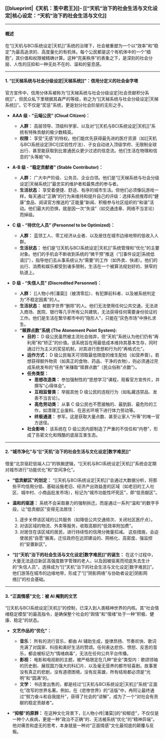 ﻿### **[[blueprint|《天机：茧中君王》]]- [[“天机”治下的社会生活与文化设定|核心设定：“天机”治下的社会生活与文化]]**

---

#### **概述**

在“[[天机与BCI系统设定|天机]]”系统的治理下，社会被重塑为一个以“效率”和“稳定”为最高追求的、高度量化的有机体。每个公民都是这个有机体中的一个“细胞”，其价值和权限被精确计算。这种“完美秩序”的表象之下，是深刻的社会分层、人性的压抑和一种无处不在的、温和的窒息感。

---

#### **1. “[[天梯系统与社会分级设定|天梯系统]]”：信用分定义的社会金字塔**

官方宣传中，信用分体系被称为“[[天梯系统与社会分级设定|社会贡献积分系统]]”，但民众私下里根据其森严的等级，称之为“[[天梯系统与社会分级设定|天梯系统]]”。它不仅是“奖惩”系统，更是划分社会阶层的无形之手。

- **AAA 级 - “云端公民” (Cloud Citizen)：**

  - **人群：** 高层领导、顶级科学家、以及对“[[天机与BCI系统设定|天机]]”系统有特殊贡献的极少数精英。
  - **权限：** 享受“无感”的特权。他们能优先获得最先进的医疗资源（如[[天机与BCI系统设定|BCI]]实验性疗法）、子女自动进入顶级学府、无限制全球出行、甚至能获取到比普通民众更少过滤的信息流。他们生活在物理和信息的“头等舱”中。

- **A-B 级 - “稳定贡献者” (Stable Contributor)：**

  - **人群：** 广大中产阶级、公务员、企业白领。他们是“[[天梯系统与社会分级设定|天梯系统]]”最忠实的维护者和最焦虑的参与者。
  - **生活状态：** 享受着便捷、舒适、有序的城市生活。但他们必须像玩游戏一样，每天通过“正确”的行为来维持和提升自己的评级：选择系统推荐的“健康”食品、阅读官方推送的“正能量”新闻、积极参与社区组织的“和谐”活动。他们最大的恐惧，就是因一次“失误”（如交通违章、网络不当言论）而掉级。

- **C 级 - “待优化人员” (Personnel to be Optimized)：**

  - **人群：** 蓝领工人、零工经济从业者、以及居住在城市边缘地带的低收入人群。
  - **生活状态：** 他们是“[[天机与BCI系统设定|天机]]”系统管理和“优化”的主要对象。他们的手机会不断收到系统的“微干预”推送（“[[事件设定|系统低语]]”），指导他们去从事系统认为“需要”的工作（如外卖、快递）。他们的出行、消费和娱乐都受到诸多限制，生活在一个被算法规划好的、狭窄的轨道上。

- **D 级 - “失信人员” (Discredited Personnel)：**
  - **人群：** [[人物小传|潘莫]]（被清零后）、有犯罪前科者、以及被系统判定为“不稳定因素”的人。
  - **生活状态：** 被数字世界“删除”的人。他们无法使用任何公共交通，无法进入商场、医院、银行等几乎所有公共建筑，无法获得任何需要身份验证的工作。他们是生活在繁华都市中的“隐形人”，只能在“灰色市场”中挣扎求生。
  - **“赎罪点数”系统 (The Atonement Point System):**
    - **目的：** D 级公民虽然被主流社会抛弃，但“天机”系统认为他们仍有“再利用”和“矫正”的价值。该系统旨在用最低成本维持其基本生存，同时通过行为主义的奖惩机制，对其进行思想和行为的“再格式化”。
    - **运作方式：** D 级公民每天可领取最低限度的维生配给（如营养膏）。若想获得额外物资（如真正的食物、药品、干净的衣物），则必须通过完成系统发布的“任务”来赚取“赎罪点数”（民众俗称“点数”）。
    - **任务类型：**
      - **思想改造类：** 参加强制性的“思想学习”课程，观看官方宣传片，并撰写“心得体会”。
      - **互相监督类：** 举报其他 D 级公民的违规行为（如私藏违禁品、发表不当言论）。
      - **高危劳动类：** 从事 C 级公民也不愿接触的、最肮脏、最危险的工作，如清理工业废料、在恶劣环境下进行体力劳动等。
      - **终极通道：** 参军。这是获取大量点数、甚至让家人“升等”的唯一官方途径。
    - **社会影响：** 该系统在 D 级公民内部制造了严重的不信任和“内卷”，形成了告密文化和残酷的底层互害生态。

---

#### **2. “城市净化”与“[[“天机”治下的社会生活与文化设定|数字难民]]”**

借鉴“北京驱赶低端人口”的铁腕逻辑，“[[天机与BCI系统设定|天机]]”系统会定期对城市进行“功能优化”和“空间净化”。

- **“低贡献区”的划定：** “[[天机与BCI系统设定|天机]]”会通过大数据分析，将那些平均信用分低、基础设施老旧、经济产出效益差的区域（如老旧的工人社区、城中村、小商品批发市场），标记为“城市功能性坏死区”，即“低贡献区”。

- **温和的驱逐：** 系统不会采取暴力的强制拆迁。而是通过一系列“温和”的数字手段，让“低贡献区”变得无法居住：

  1.  逐步关停该区域的公共服务（如降低公共交通频次、关闭社区医疗点）。
  2.  对该区域的物流、外卖等服务，收取高额的“低效率附加费”。
  3.  对居住在该区域的居民，进行持续性的信用分微量扣减。
      这些措施，会迫使居民“自愿”搬离，迁往政府在远郊建设的、网格化、高密度、强监控的“安置新区”。

- **“[[“天机”治下的社会生活与文化设定|数字难民]]”的诞生：** 在这个过程中，大量无法适应新区高强度数字管理的老人，以及因被驱离而彻底失去生计的“失信人员”，选择成为“[[“天机”治下的社会生活与文化设定|数字难民]]”。他们游荡在城市的边缘地带，形成了“[[“阴影网络”与协助者设定|阴影网络]]”的社会基础。

---

#### **3. “正面情感”文化：被 AI 阉割的文艺**

“[[天机与BCI系统设定|天机]]”的控制，已深入到人类精神世界的内核。其“社会情绪稳定模型”的最高指令，是确保整个社会的“舆情”和“情绪”处于一种“积极、健康、稳定”的状态。

- **文艺作品的“优化”：**

  - **音乐：** 所有的流行音乐，都由 AI 辅助生成，旋律昂扬、节奏欢快、歌词充满了对国家、科技和美好生活的赞颂。任何表达悲伤、愤怒、反思的音乐，都会被标记为“情绪病毒”，无法在任何公共平台传播。
  - **影视：** 电影和电视剧的主题，被严格限定在几种“安全”类型内：歌颂领袖的历史剧、展现国力强大的科幻片、以及毫无营养的都市轻喜剧。故事里没有真正的悲剧，没有道德困境，没有反英雄，所有结局都必须是“光明”和“圆满”的。
  - **文学：** 书店里出售的，都是经过“[[天机与BCI系统设定|天机]]”系统“正面化”改写的世界名著。例如，在《悲惨世界》的“洁版”中，冉阿让最终通过“努力奋斗和自我提升”，获得了社会的“谅解”，成为了一个“对社会有贡献的稳定贡献者”。

- **“抑郁”的原罪：** 在这种文化背景下，[[人物小传|潘莫]]的“抑郁症”，不仅仅是一种个人疾病，更是一种“政治不正确”的、无法被系统“优化”的“精神异端”。他对痛苦和虚无的思考，本身就是一种对“正面情感”文化最彻底的颠覆与反叛。
